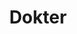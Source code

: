 ---
id: 68
title : Dokter
linkurl: https://drive.google.com/drive/folders/1d8mGv3yvO0uYJmQk6TgbLOOXrwMfYjrm?usp=sharing
fitur: aspekpajak
category: aspekpajak
createdTime : 31/07/2019
modifiedTime : 26/12/2019
topik: Versi Lengkap
img: doctor.png
---